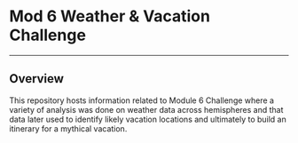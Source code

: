 # Mod 6 Weather & Vacation Challenge
---
## Overview
This repository hosts information related to Module 6 Challenge where a variety of analysis was done on weather data across hemispheres and that data later used to identify likely vacation locations and ultimately to build an itinerary for a mythical vacation.
